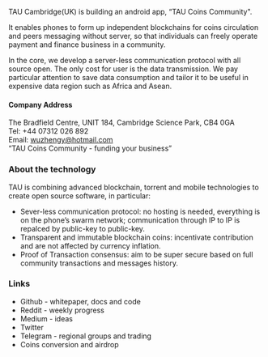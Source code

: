 TAU Cambridge(UK) is building an android app, “TAU Coins Community". <br>

It enables phones to form up independent blockchains for coins circulation and peers messaging without server, so that individuals can freely operate payment and finance business in a community.

In the core, we develop a server-less communication protocol with all source open. The only cost for user is the data transmission. We pay particular attention to save data consumption and tailor it to be useful in expensive data region such as Africa and Asean.

#### Company Address
The Bradfield Centre, UNIT 184, Cambridge Science Park, CB4 0GA <br>
Tel: +44 07312 026 892 <br>
Email: wuzhengy@hotmail.com <br>
“TAU Coins Community - funding your business” <br>

### About the technology

TAU is combining advanced blockchain, torrent and mobile technologies to create open source software, in particular:
* Sever-less communication protocol: no hosting is needed, everything is on the phone’s swarm network; communication through IP to IP is repalced by public-key to public-key. 
* Transparent and immutable blockchain coins: incentivate contribution and are not affected by currency inflation.
* Proof of Transaction consensus: aim to be super secure based on full community transactions and messages history. 

### Links
* Github - whitepaper, docs and code
* Reddit - weekly progress
* Medium - ideas
* Twitter
* Telegram - regional groups and trading
* Coins conversion and airdrop
